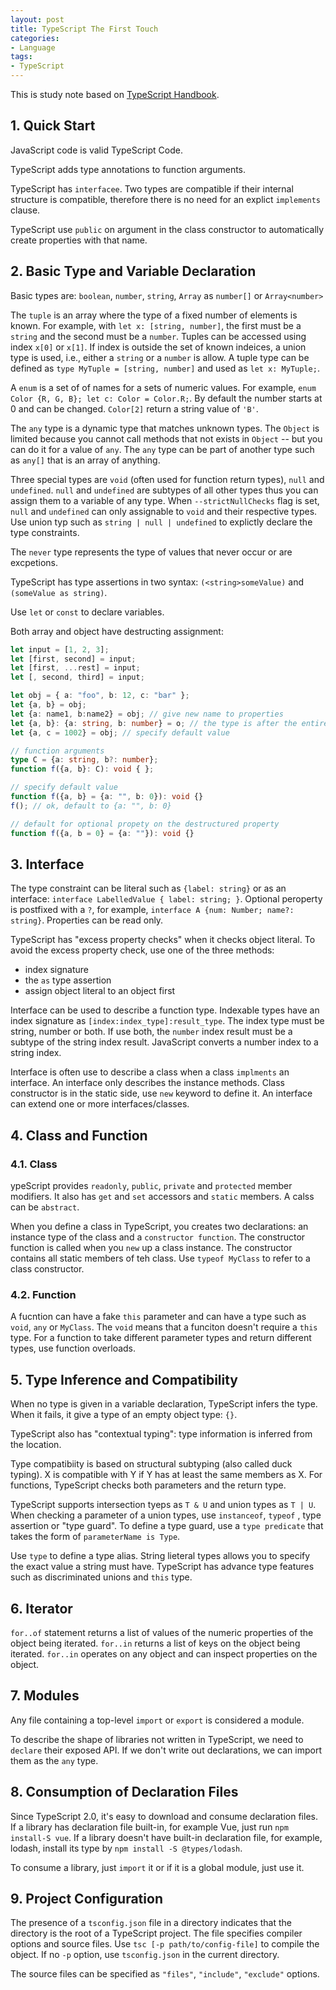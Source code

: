 ```yaml
---
layout: post
title: TypeScript The First Touch
categories:
- Language
tags:
- TypeScript
---
```


This is study note based on [TypeScript Handbook](http://www.typescriptlang.org/Handbook). 

## 1. Quick Start
JavaScript code is valid TypeScript Code. 

TypeScript adds type annotations to function arguments. 

TypeScript has `interfacee`. Two types are compatible if their internal structure is compatible, therefore there is no need for an explict `implements` clause. 

TypeScript use `public` on argument in the class constructor to automatically create properties with that name. 

## 2. Basic Type and Variable Declaration

Basic types are: `boolean`, `number`, `string`, `Array` as `number[]` or `Array<number>`

The `tuple` is an array where the type of a fixed number of elements is known. For example, with `let x: [string, number]`, the first must be a `string` and the second must be a `number`. Tuples can be accessed using index `x[0]` or `x[1]`. If index is outside the set of known indeices, a union type is used, i.e., either a `string` or a `number` is allow. A tuple type can be defined as `type MyTuple = [string, number]` and used as `let x: MyTuple;`. 

A `enum` is a set of of names for a sets of numeric values. For example, `enum Color {R, G, B}; let c: Color = Color.R;`. By default the number starts at 0 and can be changed. `Color[2]` return a string value of `'B'`. 

The `any` type is a dynamic type that matches unknown types. The `Object` is limited because you cannot call methods that not exists in `Object` -- but you can do it for a value of `any`. The `any` type can be part of another type such as `any[]` that is an array of anything. 

Three special types are `void` (often used for function return types), `null` and `undefined`. `null` and `undefined` are subtypes of all other types thus you can assign them to a variable of any type. When `--strictNullChecks` flag is set, `null` and `undefined` can only assignable to `void` and their respective types. Use union typ such as `string | null | undefined` to explictly declare the type constraints. 

The `never` type represents the type of values that never occur or are excpetions. 

TypeScript has type assertions in two syntax: `(<string>someValue)` and `(someValue as string)`. 

Use `let` or `const` to declare variables.  

Both array and object have destructing assignment: 

```ts
let input = [1, 2, 3];
let [first, second] = input;
let [first, ...rest] = input; 
let [, second, third] = input;

let obj = { a: "foo", b: 12, c: "bar" };
let {a, b} = obj;
let {a: name1, b:name2} = obj; // give new name to properties
let {a, b}: {a: string, b: number} = o; // the type is after the entire destructuring
let {a, c = 1002} = obj; // specify default value

// function arguments
type C = {a: string, b?: number};
function f({a, b}: C): void { };

// specify default value  
function f({a, b} = {a: "", b: 0}): void {}
f(); // ok, default to {a: "", b: 0}

// default for optional propety on the destructured property
function f({a, b = 0} = {a: ""}): void {} 
```

## 3. Interface
The type constraint can be literal such as `{label: string}` or as an interface: `interface LabelledValue { label: string; }`. Optional peroperty is postfixed with a `?`, for example, `interface A {num: Number; name?: string}`. Properties can be read only. 

TypeScript has "excess property checks" when it checks object literal. To avoid the excess property check, use one of the three methods: 

* index signature
* the `as` type assertion 
* assign object literal to an object first

Interface can be used to describe a function type. Indexable types have an index signature as `[index:index_type]:result_type`. The index type must be string, number or both. If use both, the `number` index result must be a subtype of the string index result. JavaScript converts a number index to a string index. 

Interface is often use to describe a class when a class `implments` an interface. An interface only describes the instance methods. Class constructor is in the static side, use `new` keyword to define it. An interface can extend one or more interfaces/classes. 

## 4. Class and Function

### 4.1. Class
ypeScript provides `readonly`, `public`, `private` and `protected` member modifiers. It also has `get` and `set` accessors and `static` members. A calss can be `abstract`. 

When you define a class in TypeScript, you creates two declarations: an instance type of the class and a `constructor function`. The constructor function is called when you `new` up a class instance.  The constructor contains all static members of teh class. Use `typeof MyClass` to refer to a class constructor. 

### 4.2. Function 
A fucntion can have a fake `this` parameter and can have a type such as `void`, `any` or `MyClass`.  The `void` means that a funciton doesn't require a `this` type. For a function to take different parameter types and return different types, use function overloads. 

## 5. Type Inference and Compatibility
When no type is given in a variable declaration, TypeScript infers the type. When it fails, it give a type of an empty object type: `{}`. 

TypeScript also has "contextual typing": type information is inferred from the location. 

Type compatibiity is based on structural subtyping (also called duck typing). X is compatible with Y if Y has at least the same members as X. For functions, TypeScript checks both parameters and the return type. 

TypeScript supports intersection tyeps as `T & U` and union types as `T | U`. When checking a parameter of a union types, use `instanceof`, `typeof` , type assertion or "type guard". To define a type guard, use a `type predicate` that takes the form of `parameterName is Type`.  

Use `type` to define a type alias. String lieteral types allows you to specify the exact value a string must have. TypeScript has advance type features such as discriminated unions and `this` type. 

## 6. Iterator

`for..of` statement returns a list of values of the numeric properties of the object being iterated. `for..in` returns a list of keys on the object being iterated. `for..in` operates on any object and can inspect properties on the object. 

## 7. Modules
Any file containing a top-level `import` or `export` is considered a module. 

To describe the shape of libraries not written in TypeScript, we need to `declare` their exposed API. If we don't write out declarations, we can import them as the `any` type. 

## 8. Consumption of Declaration Files
Since TypeScript 2.0, it's easy to download and consume declaration files. If a library has declaration file built-in, for example Vue, just run  `npm install-S vue`. If a library doesn't have built-in declaration file, for example, lodash, install its type by `npm install -S @types/lodash`.  

To consume a library, just `import` it or if it is a global module, just use it. 

## 9. Project Configuration
The presence of a `tsconfig.json` file in a directory indicates that the directory is the root of a TypeScript project. The file specifies compiler options and source files. Use `tsc [-p path/to/config-file]` to compile the object. If no `-p` option, use `tsconfig.json` in the current directory. 

The source files can be specified as `"files"`, `"include"`, `"exclude"` options. 
